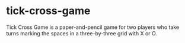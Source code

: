 # tick-cross-game
Tick Cross  Game is a paper-and-pencil game for two players who take turns marking the spaces in a three-by-three grid with X or O.
